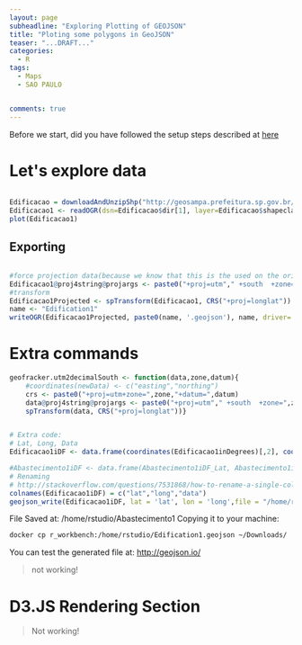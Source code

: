 ```yaml
---
layout: page
subheadline: "Exploring Plotting of GEOJSON"
title: "Ploting some polygons in GeoJSON"
teaser: "...DRAFT..."
categories:
  - R
tags:
  - Maps
  - SAO PAULO


comments: true
---
```


Before we start, did you have followed the setup steps described at [here]({{site.url}}/RStudioSetupV2)

# Let's explore data



```R

Edificacao = downloadAndUnzipShp("http://geosampa.prefeitura.sp.gov.br/PaginasPublicas/downloadArquivoOL.aspx?orig=DownloadCamadas&arq=06_Habita%E7%E3o%20e%20Edifica%E7%E3o%5C%5CEdifica%E7%E3o%5C%5CShapefile%5C%5CSHP_edificacao_SE&arqTipo=Shapefile")
Edificacao1 <- readOGR(dsn=Edificacao$dir[1], layer=Edificacao$shapeclass[1])
plot(Edificacao1)
```

## Exporting

```R

#force projection data(because we know that this is the used on the original data)
Edificacao1@proj4string@projargs <- paste0("+proj=utm"," +south  +zone=",23," +datum=","WGS84")
#transform
Edificacao1Projected <- spTransform(Edificacao1, CRS("+proj=longlat"))
name <- "Edification1"
writeOGR(Edificacao1Projected, paste0(name, '.geojson'), name, driver='GeoJSON')

```

# Extra commands
```R
geofracker.utm2decimalSouth <- function(data,zone,datum){
    #coordinates(newData) <- c("easting","northing")
    crs <- paste0("+proj=utm+zone=",zone,"+datum=",datum)
    data@proj4string@projargs <- paste0("+proj=utm"," +south  +zone=",zone," +datum=",datum)
    spTransform(data, CRS("+proj=longlat"))}


# Extra code:
# Lat, Long, Data
Edificacao1iDF <- data.frame(coordinates(Edificacao1inDegrees)[,2], coordinates(Edificacao1inDegrees)[,1], Edificacao1inDegrees$eq_id )

#Abastecimento1iDF <- data.frame(Abastecimento1iDF_Lat, Abastecimento1iDF_Long, Abastecimento1iDF$variable )
# Renaming
# http://stackoverflow.com/questions/7531868/how-to-rename-a-single-column-in-a-data-frame-in-r
colnames(Edificacao1iDF) = c("lat","long","data")
geojson_write(Edificacao1iDF, lat = 'lat', lon = 'long',file = "/home/rstudio/Edification1")

```

File Saved at: /home/rstudio/Abastecimento1
Copying it to your machine:

```bash
docker cp r_workbench:/home/rstudio/Edification1.geojson ~/Downloads/
```

You can test the generated file at: http://geojson.io/
> not working!



# D3.JS Rendering Section
> Not working!

<script src="https://d3js.org/d3.v3.min.js"></script>

<style> /* set the CSS */
#viz {
    margin: 0;
    padding: 0;
    width: 100%;
    height: 100%;
}
</style>

<div id="viz"></div>
<script>

    var width = 900,
        height = 900;

    console.log("{{site.url}}/articlesData/Edification1.geojson");

    var svg = d3.select("#viz").append("svg")
        .attr("width", width)
        .attr("height", height)
        .attr("class", "svg")
          .call(d3.behavior.zoom().on("zoom", function () {
          svg.attr("transform", "translate(" + d3.event.translate + ")" + " scale(" + d3.event.scale + ")")
        }))
        .append("g");
    console.log("{{site.url}}/articlesData/Edification1.geojson");



    d3.json("{{site.url}}/articlesData/Edification1.geojson", function(map) {
          var projection = d3.geo.mercator().scale(1).translate([0,0]).precision(0);
          var path = d3.geo.path().projection(projection);
          var bounds = path.bounds(map);

          var scale = .95 / Math.max((bounds[1][0] - bounds[0][0]) / width,
              (bounds[1][1] - bounds[0][1]) / height);
          var transl = [(width - scale * (bounds[1][0] + bounds[0][0])) / 2,
              (height - scale * (bounds[1][1] + bounds[0][1])) / 2];
          projection.scale(scale).translate(transl);

          svg.selectAll("path").data(map.features).enter().append("path")
            .attr("d", path)
            .style("fill", "none")
            .style("stroke", "black");
        });

        d3.json("https://i40poster.github.io/geoFrackerBlog/articlesData/Edification1.geojson", function(map) {
              var projection = d3.geo.mercator().scale(1).translate([0,0]).precision(0);
              var path = d3.geo.path().projection(projection);
              var bounds = path.bounds(map);

              var scale = .95 / Math.max((bounds[1][0] - bounds[0][0]) / width,
                  (bounds[1][1] - bounds[0][1]) / height);
              var transl = [(width - scale * (bounds[1][0] + bounds[0][0])) / 2,
                  (height - scale * (bounds[1][1] + bounds[0][1])) / 2];
              projection.scale(scale).translate(transl);

              vis.selectAll("path").data(map.features).enter().append("path")
                .attr("d", path)
                .style("fill", "none")
                .style("stroke", "black");
            });


</script>


# References:
<http://stackoverflow.com/questions/23953366/d3-large-geojson-file-does-not-show-draw-map-properly-using-projections>

geofracker.removeServiceBuildings

#geofracker.utm2decimalSouth

#geofracker.utm2decimalNorth
